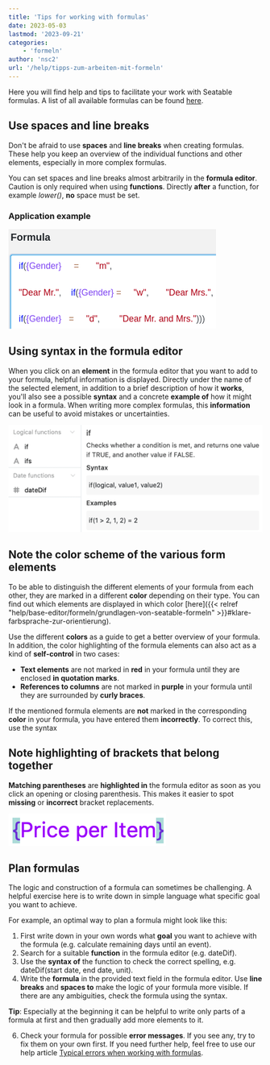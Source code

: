 ```yaml
---
title: 'Tips for working with formulas'
date: 2023-05-03
lastmod: '2023-09-21'
categories:
    - 'formeln'
author: 'nsc2'
url: '/help/tipps-zum-arbeiten-mit-formeln'
---
```


Here you will find help and tips to facilitate your work with Seatable formulas. A list of all available formulas can be found [here](https://seatable.io/en/docs/formeln/formelreferenz/).

## Use spaces and line breaks

Don't be afraid to use **spaces** and **line breaks** when creating formulas. These help you keep an overview of the individual functions and other elements, especially in more complex formulas.

You can set spaces and line breaks almost arbitrarily in the **formula editor**. Caution is only required when using **functions**. Directly **after** a function, for example _lower()_, **no** space must be set.

### Application example

![Spaces and line breaks can be set almost arbitrarily in the formula wizard. The only exception are functions.](images/benutzen-Sie-leerzeichen-und-spaltenumbrueche.png)

## Using syntax in the formula editor

When you click on an **element** in the formula editor that you want to add to your formula, helpful information is displayed. Directly under the name of the selected element, in addition to a brief description of how it **works**, you'll also see a possible **syntax** and a concrete **example of** how it might look in a formula. When writing more complex formulas, this **information** can be useful to avoid mistakes or uncertainties.

![Information about an element in the formula wizard](images/Informationen-zu-einem-Element.png)

## Note the color scheme of the various form elements

To be able to distinguish the different elements of your formula from each other, they are marked in a different **color** depending on their type. You can find out which elements are displayed in which color [here]({{< relref "help/base-editor/formeln/grundlagen-von-seatable-formeln" >}}#klare-farbsprache-zur-orientierung).

Use the different **colors** as a guide to get a better overview of your formula. In addition, the color highlighting of the formula elements can also act as a kind of **self-control** in two cases:

- **Text elements** are not marked in **red** in your formula until they are enclosed **in quotation marks**.
- **References to columns** are not marked in **purple** in your formula until they are surrounded by **curly braces**.

If the mentioned formula elements are **not** marked in the corresponding **color** in your formula, you have entered them **incorrectly**. To correct this, use the syntax

## Note highlighting of brackets that belong together

**Matching parentheses** are **highlighted in** the formula editor as soon as you click an opening or closing parenthesis. This makes it easier to spot **missing** or **incorrect** bracket replacements.

![Opening and closing parentheses are always highlighted in the formula editor](images/example-brackets.png)

## Plan formulas

The logic and construction of a formula can sometimes be challenging. A helpful exercise here is to write down in simple language what specific goal you want to achieve.

For example, an optimal way to plan a formula might look like this:

1. First write down in your own words what **goal** you want to achieve with the formula (e.g. calculate remaining days until an event).
2. Search for a suitable **function** in the formula editor (e.g. dateDif).
3. Use the **syntax of** the function to check the correct spelling, e.g. dateDif(start date, end date, unit).
4. Write the **formula** in the provided text field in the formula editor. Use **line breaks** and **spaces to** make the logic of your formula more visible. If there are any ambiguities, check the formula using the syntax.

**Tip**: Especially at the beginning it can be helpful to write only parts of a formula at first and then gradually add more elements to it.

6. Check your formula for possible **error messages**. If you see any, try to fix them on your own first. If you need further help, feel free to use our help article [Typical errors when working with formulas](https://seatable.io/en/docs/formeln/typische-fehler-beim-arbeiten-mit-formeln/).
